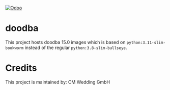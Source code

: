 [![Odoo](https://img.shields.io/badge/odoo-v15.0-a3478a)](https://github.com/odoo/odoo/tree/15.0)

# doodba

This project hosts doodba 15.0 images which is based on `python:3.11-slim-bookworm` instead of the regular `python:3.8-slim-bullseye`.

# Credits

This project is maintained by: CM Wedding GmbH